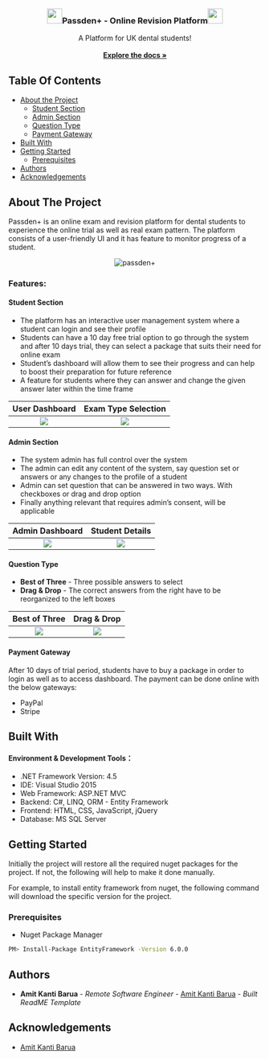 <h3 align="center">
   <img src="https://i.ibb.co/1JR5W1H/Pngtree-tick-vector-icon-4015270.png" height="30" width="30" />Passden+ - Online Revision Platform<img src="https://i.ibb.co/1JR5W1H/Pngtree-tick-vector-icon-4015270.png" height="30" width="30" />
 </h3>
  
  <p align="center">
    A Platform for UK dental students!
    <br/>
    <br/>
    <a href="https://github.com/tilamit/Online-Examination-System"><strong>Explore the docs »</strong></a>
    <br/>
  </p>


## Table Of Contents

* [About the Project](#about-the-project)
   * [Student Section](#student-section)
   * [Admin Section](#admin-section)
   * [Question Type](#question-type)
   * [Payment Gateway](#payment-gateway)
* [Built With](#built-with)
* [Getting Started](#getting-started)
  * [Prerequisites](#prerequisites)
* [Authors](#authors)
* [Acknowledgements](#acknowledgements)

## About The Project

Passden+ is an online exam and revision platform for dental students to experience the online trial as well as real exam pattern. The platform consists of a user-friendly UI and it has feature to monitor progress of a student. 

<p align="center">
    <img src="https://i.ibb.co/QN0nJ1j/passdent.png" alt="passden+" />
</p>

### Features: 

#### Student Section

* The platform has an interactive user management system where a student can login and see their profile
* Students can have a 10 day free trial option to go through the system and after 10 days trial, they can select a package that suits their need for online exam
* Student’s dashboard will allow them to see their progress and can help to boost their preparation for future reference
* A feature for students where they can answer and change the given answer later within the time frame

User Dashboard             |  Exam Type Selection
:-------------------------:|:-------------------------:
![](https://i.ibb.co/T4D6MNv/Screenshot-2024-01-09-212500.png)  |  ![](https://i.ibb.co/P1fQn6c/Screenshot-2024-01-09-212705.png)

#### Admin Section

* The system admin has full control over the system
* The admin can edit any content of the system, say question set or answers or any changes to the profile of a student
* Admin can set question that can be answered in two ways. With checkboxes or drag and drop option
* Finally anything relevant that requires admin’s consent, will be applicable

Admin Dashboard             |  Student Details
:-------------------------:|:-------------------------:
![](https://i.ibb.co/SKcGXTG/screencapture-localhost-51888-Dashboard-2024-01-07-16-14-16.png)  |  ![](https://i.ibb.co/Kjr1nK7/screencapture-localhost-51888-Dashboard-2024-01-07-16-14-26.png)

#### Question Type

* **Best of Three** - Three possible answers to select
* **Drag & Drop** - The correct answers from the right have to be reorganized to the left boxes  

Best of Three             |  Drag & Drop
:-------------------------:|:-------------------------:
![](https://i.ibb.co/zN5CFZs/Screenshot-2024-01-07-200301.png)  |  ![](https://i.ibb.co/4VFH6t2/Screenshot-2024-01-07-200246.png)

#### Payment Gateway

After 10 days of trial period, students have to buy a package in order to login as well as to access dashboard. The payment can be done online with the below gateways:  

* PayPal
* Stripe

## Built With

#### Environment & Development Tools：

* .NET Framework Version: 4.5
* IDE: Visual Studio 2015
* Web Framework: ASP.NET MVC
* Backend: C#, LINQ, ORM - Entity Framework 
* Frontend: HTML, CSS, JavaScript, jQuery
* Database: MS SQL Server

## Getting Started

Initially the project will restore all the required nuget packages for the project. If not, the following will help to make it done manually. 

For example, to install entity framework from nuget, the following command will download the specific version for the project.

### Prerequisites

* Nuget Package Manager

```sh
PM> Install-Package EntityFramework -Version 6.0.0
```

## Authors

* **Amit Kanti Barua** - *Remote Software Engineer* - [Amit Kanti Barua](https://github.com/tilamit) - *Built ReadME Template*

## Acknowledgements

* [Amit Kanti Barua](https://github.com/tilamit)
